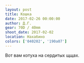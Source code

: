 ```yaml
---
layout: post
title: Кошка
date: 2017-02-26 00:00:00
author: Д.Г.
gear: 70D / 40mm
shoot_date: 2017-02-02
location: Нахабино
colors: ['040202', '190a07']
---
```


Вот вам котуха на сердитых щщах.
